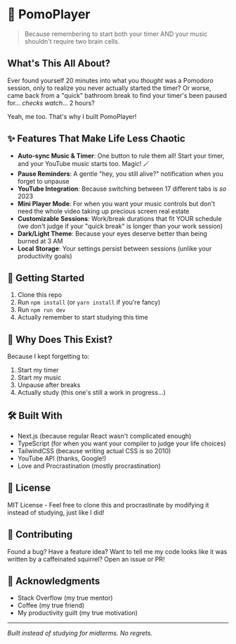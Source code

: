 # 🎵 PomoPlayer

> Because remembering to start both your timer AND your music shouldn't require two brain cells.

## What's This All About?

Ever found yourself 20 minutes into what you *thought* was a Pomodoro session, only to realize you never actually started the timer? Or worse, came back from a "quick" bathroom break to find your timer's been paused for... *checks watch*... 2 hours? 

Yeah, me too. That's why I built PomoPlayer! 

## ✨ Features That Make Life Less Chaotic

- **Auto-sync Music & Timer**: One button to rule them all! Start your timer, and your YouTube music starts too. Magic! 🪄
- **Pause Reminders**: A gentle "hey, you still alive?" notification when you forget to unpause
- **YouTube Integration**: Because switching between 17 different tabs is *so* 2023
- **Mini Player Mode**: For when you want your music controls but don't need the whole video taking up precious screen real estate
- **Customizable Sessions**: Work/break durations that fit YOUR schedule (we don't judge if your "quick break" is longer than your work session)
- **Dark/Light Theme**: Because your eyes deserve better than being burned at 3 AM
- **Local Storage**: Your settings persist between sessions (unlike your productivity goals)

## 🚀 Getting Started

1. Clone this repo
2. Run `npm install` (or `yarn install` if you're fancy)
3. Run `npm run dev`
4. Actually remember to start studying this time

## 💭 Why Does This Exist?

Because I kept forgetting to:
1. Start my timer
2. Start my music
3. Unpause after breaks
4. Actually study (this one's still a work in progress...)

## 🛠️ Built With

- Next.js (because regular React wasn't complicated enough)
- TypeScript (for when you want your compiler to judge your life choices)
- TailwindCSS (because writing actual CSS is so 2010)
- YouTube API (thanks, Google!)
- Love and Procrastination (mostly procrastination)

## 📝 License

MIT License - Feel free to clone this and procrastinate by modifying it instead of studying, just like I did!

## 🤝 Contributing

Found a bug? Have a feature idea? Want to tell me my code looks like it was written by a caffeinated squirrel? Open an issue or PR!

## 🙏 Acknowledgments

- Stack Overflow (my true mentor)
- Coffee (my true friend)
- My productivity guilt (my true motivation)

---

*Built instead of studying for midterms. No regrets.*
